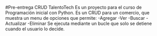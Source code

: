 #Pre-entrega CRUD TalentoTech
Es un proyecto para el curso de Programación inicial con Python.
Es un CRUD para un comercio, que muestra un menu de opciones que permite:
-Agregar
-Ver
-Buscar
-Actualizar
-Eliminar
Se ejecuta mediante un bucle que solo se detiene cuando el usuario lo decide.
